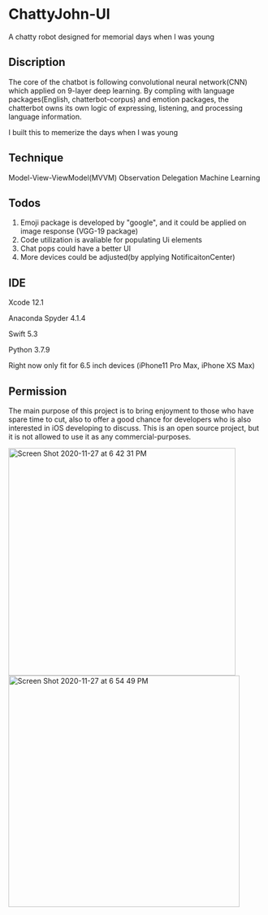 # ChattyJohn-UI
A chatty robot designed for memorial days when I was young

## Discription
The core of the chatbot is following convolutional neural network(CNN) which applied on 9-layer deep learning. By compling with language packages(English, chatterbot-corpus) and emotion packages, the chatterbot owns its own logic of expressing, listening, and processing language information.

I built this to memerize the days when I was young

## Technique 
Model-View-ViewModel(MVVM)
Observation
Delegation
Machine Learning

## Todos
1. Emoji package is developed by "google", and it could be applied on image response (VGG-19 package)
2. Code utilization is avaliable for populating Ui elements
3. Chat pops could have a better UI
4. More devices could be adjusted(by applying NotificaitonCenter)

## IDE
Xcode 12.1

Anaconda Spyder 4.1.4

Swift 5.3

Python 3.7.9

Right now only fit for 6.5 inch devices (iPhone11 Pro Max, iPhone XS Max)

## Permission
The main purpose of this project is to bring enjoyment to those who have spare time to cut, also to offer a good chance for developers who is also interested in iOS developing to discuss. This is an open source project, but it is not allowed to use it as any commercial-purposes.

<img width="447" alt="Screen Shot 2020-11-27 at 6 42 31 PM" src="https://user-images.githubusercontent.com/63318597/100489124-76456900-30e0-11eb-9321-1a3e8188938f.png">
<img width="455" alt="Screen Shot 2020-11-27 at 6 54 49 PM" src="https://user-images.githubusercontent.com/63318597/100489424-1223a480-30e2-11eb-8b52-6f2c2f30aac0.png">

